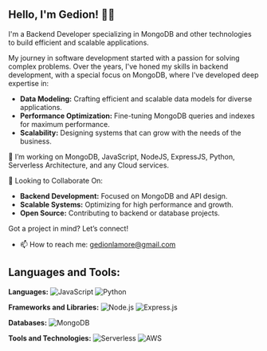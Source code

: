 ## Hello, I'm Gedion! 👨‍💻

I'm a Backend Developer specializing in MongoDB and other technologies to build efficient and scalable applications.

My journey in software development started with a passion for solving complex problems. Over the years, I've honed my skills in backend development, with a special focus on MongoDB, where I've developed deep expertise in:

- **Data Modeling:** Crafting efficient and scalable data models for diverse applications.
- **Performance Optimization:** Fine-tuning MongoDB queries and indexes for maximum performance.
- **Scalability:** Designing systems that can grow with the needs of the business.

👯 I’m working on MongoDB, JavaScript, NodeJS, ExpressJS, Python, Serverless Architecture, and any Cloud services.

🤝 Looking to Collaborate On:
- **Backend Development:** Focused on MongoDB and API design.
- **Scalable Systems:** Optimizing for high performance and growth.
- **Open Source:** Contributing to backend or database projects.

Got a project in mind? Let’s connect!

- 📫 How to reach me: gedionlamore@gmail.com

## Languages and Tools:

**Languages:**
![JavaScript](https://img.shields.io/badge/-JavaScript-black?style=flat&logo=javascript)
![Python](https://img.shields.io/badge/-Python-black?style=flat&logo=python)

**Frameworks and Libraries:**
![Node.js](https://img.shields.io/badge/-Node.js-black?style=flat&logo=node.js)
![Express.js](https://img.shields.io/badge/-Express.js-black?style=flat&logo=express)

**Databases:**
![MongoDB](https://img.shields.io/badge/-MongoDB-black?style=flat&logo=mongodb)

**Tools and Technologies:**
![Serverless](https://img.shields.io/badge/-Serverless-black?style=flat&logo=serverless)
![AWS](https://img.shields.io/badge/-AWS-black?style=flat&logo=amazonaws)

